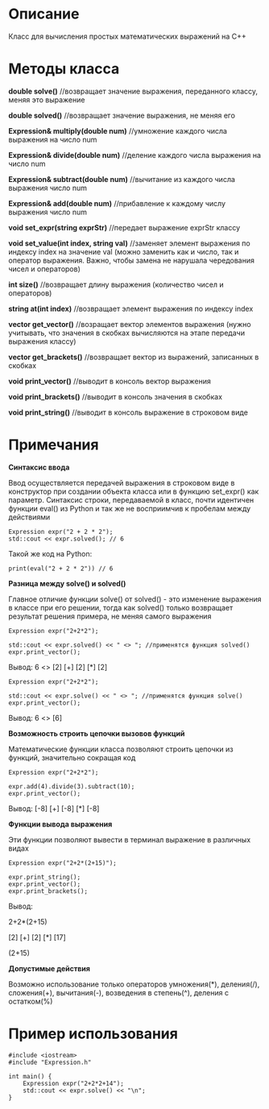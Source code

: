 # Описание #

Класс для вычисления простых математических выражений на С++

# Методы класса #

**double solve()** //возвращает значение выражения, переданного классу, меняя это выражение

**double solved()** //возвращает значение выражения, не меняя его

**Expression& multiply(double num)** //умножение каждого числа выражения на число num

**Expression& divide(double num)** //деление каждого числа выражения на число num

**Expression& subtract(double num)** //вычитание из каждого числа выражения число num

**Expression& add(double num)** //прибавление к каждому числу выражения число num

**void set_expr(string exprStr)** //передает выражение exprStr классу

**void set_value(int index, string val)** //заменяет элемент выражения по индексу index на значение val (можно заменить как и число, так и оператор выражения. Важно, чтобы замена не нарушала чередования чисел и операторов)

**int size()** //возвращает длину выражения (количество чисел и операторов)

**string at(int index)** //возвращает элемент выражения по индексу index

**vector<string> get_vector()** //возращает вектор элементов выражения (нужно учитывать, что значения в скобках вычисляются на этапе передачи выражения классу)

**vector<string> get_brackets()** //возвращает вектор из выражений, записанных в скобках

**void print_vector()** //выводит в консоль вектор выражения

**void print_brackets()** //выводит в консоль значения в скобках

**void print_string()** //выводит в консоль выражение в строковом виде

# Примечания #

**Синтаксис ввода**

Ввод осуществляется передачей выражения в строковом виде в конструктор при создании объекта класса или в функцию set_expr() как параметр. Синтаксис строки, передаваемой в класс, почти идентичен функции eval() из Python и так же не восприимчив к пробелам между действиями 
```
Expression expr("2 + 2 * 2");
std::cout << expr.solved(); // 6	
```
Такой же код на Python:
```
print(eval("2 + 2 * 2")) // 6
```

**Разница между solve() и solved()**

Главное отличие функции solve() от solved() - это изменение выражения в классе при его решении, тогда как solved() только возвращает результат решения примера, не меняя самого выражения

```
Expression expr("2+2*2");

std::cout << expr.solved() << " <> "; //применятся функция solved()
expr.print_vector();
```
Вывод: 6 <> [2] [+] [2] [*] [2]
```
Expression expr("2+2*2");

std::cout << expr.solve() << " <> "; //применятся функция solve()
expr.print_vector();
```
Вывод: 6 <> [6]

**Возможность строить цепочки вызовов функций**

Математические функции класса позволяют строить цепочки из функций, значительно сокращая код

```
Expression expr("2+2*2");

expr.add(4).divide(3).subtract(10);
expr.print_vector();
```
Вывод: [-8] [+] [-8] [*] [-8]

**Функции вывода выражения**

Эти функции позволяют вывести в терминал выражение в различных видах

```
Expression expr("2+2*(2+15)");

expr.print_string();
expr.print_vector();
expr.print_brackets();
```

Вывод: 	

2+2*(2+15)

[2] [+] [2] [*] [17]

(2+15)

**Допустимые действия**

Возможно использование только операторов умножения(*), деления(/), сложения(+), вычитания(-), возведения в степень(^), деления с остатком(%)

# Пример использования #

```
#include <iostream>
#include "Expression.h" 

int main() {
	Expression expr("2+2*2+14"); 
	std::cout << expr.solve() << "\n"; 
}
```
